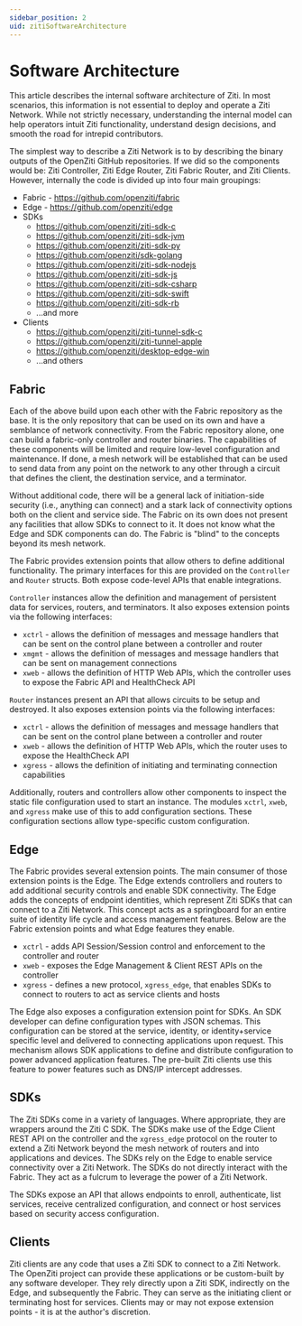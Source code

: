 ```yaml
---
sidebar_position: 2
uid: zitiSoftwareArchitecture
---
```


# Software Architecture

This article describes the internal software architecture of Ziti. In most scenarios, this information is not essential
to deploy and operate a Ziti Network. While not strictly necessary, understanding the internal model can help operators
intuit Ziti functionality, understand design decisions, and smooth the road for intrepid contributors.

The simplest way to describe a Ziti Network is to by describing the binary outputs of the OpenZiti GitHub repositories.
If we did so the components would be: Ziti Controller, Ziti Edge Router, Ziti Fabric Router, and Ziti Clients. However,
internally the code is divided up into four main groupings:

- Fabric - https://github.com/openziti/fabric
- Edge - https://github.com/openziti/edge
- SDKs
    - https://github.com/openziti/ziti-sdk-c
    - https://github.com/openziti/ziti-sdk-jvm
    - https://github.com/openziti/ziti-sdk-py
    - https://github.com/openziti/sdk-golang
    - https://github.com/openziti/ziti-sdk-nodejs
    - https://github.com/openziti/ziti-sdk-js
    - https://github.com/openziti/ziti-sdk-csharp
    - https://github.com/openziti/ziti-sdk-swift
    - https://github.com/openziti/ziti-sdk-rb
    - ...and more
- Clients
    - https://github.com/openziti/ziti-tunnel-sdk-c
    - https://github.com/openziti/ziti-tunnel-apple
    - https://github.com/openziti/desktop-edge-win
    - ...and others

## Fabric

Each of the above build upon each other with the Fabric repository as the base. It is the only repository that can be
used on its own and have a semblance of network connectivity. From the Fabric repository alone, one can build a
fabric-only controller and router binaries. The capabilities of these components will be limited and require
low-level configuration and maintenance. If done, a mesh network will be established that can be used to send
data from any point on the network to any other through a circuit that defines the client, the destination service, and
a terminator.

Without additional code, there will be a general lack of initiation-side security (i.e., anything can connect)
and a stark lack of connectivity options both on the client and service side. The Fabric on its own does not present any
facilities that allow SDKs to connect to it. It does not know what the Edge and SDK
components can do. The Fabric is "blind" to the concepts beyond its mesh network.

The Fabric provides extension points that allow others to define additional functionality. The primary interfaces
for this are provided on the `Controller` and `Router` structs. Both expose code-level APIs that enable integrations.

`Controller` instances allow the definition and management of persistent data for services, routers, and terminators.
It also exposes extension points via the following interfaces:

- `xctrl` - allows the definition of messages and message handlers that can be sent on the control plane between a
  controller and router
- `xmgmt` - allows the definition of messages and message handlers that can be sent on management connections
- `xweb` - allows the definition of HTTP Web APIs, which the controller uses to expose the Fabric API and HealthCheck
  API

`Router` instances present an API that allows circuits to be setup and destroyed. It also exposes extension points via
the following interfaces:

- `xctrl` - allows the definition of messages and message handlers that can be sent on the control plane between a
  controller and router
- `xweb` - allows the definition of HTTP Web APIs, which the router uses to expose the HealthCheck API
- `xgress` - allows the definition of initiating and terminating connection capabilities

Additionally, routers and controllers allow other components to inspect the static file configuration used to start an
instance. The modules `xctrl`, `xweb`, and `xgress` make use of this to add configuration sections. These configuration
sections allow type-specific custom configuration.

## Edge

The Fabric provides several extension points. The main consumer of those extension points is the
Edge. The Edge extends controllers and routers to add additional security controls and enable SDK connectivity.
The Edge adds the concepts of endpoint identities, which represent Ziti SDKs that can connect to a Ziti Network. This
concept acts as a springboard for an entire suite of identity life cycle and access management features. Below are the
Fabric extension points and what Edge features they enable.

- `xctrl` - adds API Session/Session control and enforcement to the controller and router
- `xweb` - exposes the Edge Management & Client REST APIs on the controller
- `xgress` - defines a new protocol, `xgress_edge`, that enables SDKs to connect to routers to act as service clients
  and hosts

The Edge also exposes a configuration extension point for SDKs. An SDK developer can define
configuration types with JSON schemas. This configuration can be stored at the service, identity, or identity+service
specific level and delivered to connecting applications upon request. This mechanism allows SDK applications to
define and distribute configuration to power advanced application features. The pre-built Ziti clients
use this feature to power features such as DNS/IP intercept addresses.

## SDKs

The Ziti SDKs come in a variety of languages. Where appropriate, they are wrappers around the Ziti C SDK. The SDKs
make use of the Edge Client REST API on the controller and the `xgress_edge` protocol on the router to extend a Ziti
Network beyond the mesh network of routers and into applications and devices. The SDKs rely on the Edge to enable
service connectivity over a Ziti Network. The SDKs do not directly interact with the Fabric. They act as a
fulcrum to leverage the power of a Ziti Network.

The SDKs expose an API that allows endpoints to enroll, authenticate, list services, receive centralized configuration,
and connect or host services based on security access configuration.

## Clients

Ziti clients are any code that uses a Ziti SDK to connect to a Ziti Network. The OpenZiti project can provide these
applications or be custom-built by any software developer. They rely directly upon a Ziti SDK, indirectly
on the Edge, and subsequently the Fabric. They can serve as the initiating client or terminating host for
services. Clients may or may not expose extension points - it is at the author's discretion.

